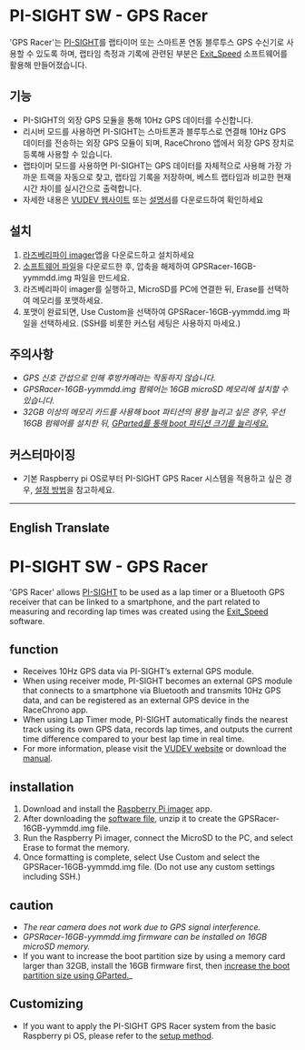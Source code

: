 # PI-SIGHT SW - GPS Racer

'GPS Racer'는 [PI-SIGHT](https://github.com/younsj97/PI-SIGHT_Helmet_HUD)를 랩타이머 또는 스마트폰 연동 블루투스 GPS 수신기로 사용할 수 있도록 하며, 랩타임 측정과 기록에 관련된 부분은 [Exit_Speed](https://github.com/djhedges/exit_speed) 소프트웨어를 활용해 만들어졌습니다.


## 기능

 - PI-SIGHT의 외장 GPS 모듈을 통해 10Hz GPS 데이터를 수신합니다.
 - 리시버 모드를 사용하면 PI-SIGHT는 스마트폰과 블루투스로 연결해 10Hz GPS 데이터를 전송하는 외장 GPS 모듈이 되며, RaceChrono 앱에서 외장 GPS 장치로 등록해 사용할 수 있습니다.
 - 랩타이머 모드를 사용하면 PI-SIGHT는 GPS 데이터를 자체적으로 사용해 가장 가까운 트랙을 자동으로 찾고, 랩타임 기록을 저장하며, 베스트 랩타임과 비교한 현재 시간 차이를 실시간으로 출력합니다.
 - 자세한 내용은 [VUDEV 웹사이트](https://sites.google.com/vudev.net/vudevnet/gpsracer-info) 또는 [설명서](https://github.com/younsj97/PI-SIGHT_SW_GPSRacer/blob/main/PI-SIGHT%20%EC%82%AC%EC%9A%A9%EC%84%A4%EB%AA%85%EC%84%9C-4%20(GPS%EB%A0%88%EC%9D%B4%EC%84%9C).pdf)를 다운로드하여 확인하세요


## 설치

 1. [라즈베리파이 imager](https://www.raspberrypi.com/software/)앱을 다운로드하고 설치하세요
 2. [소프트웨어 파일](http://naver.me/G1w16QKO)을 다운로드한 후, 압축을 해제하여 GPSRacer-16GB-yymmdd.img 파일을 만드세요.
 3. 라즈베리파이 imager를 실행하고, MicroSD를 PC에 연결한 뒤, Erase를 선택하여 메모리를 포맷하세요.
 4. 포맷이 완료되면, Use Custom을 선택하여 GPSRacer-16GB-yymmdd.img 파일을 선택하세요. (SSH를 비롯한 커스텀 세팅은 사용하지 마세요.)


## 주의사항

 - _GPS 신호 간섭으로 인해 후방카메라는 작동하지 않습니다._
 - _GPSRacer-16GB-yymmdd.img 펌웨어는 16GB microSD 메모리에 설치할 수 있습니다._
 - _32GB 이상의 메모리 카드를 사용해 boot 파티션의 용량 늘리고 싶은 경우, 우선 16GB 펌웨어를 설치한 뒤, [GParted를 통해 boot 파티션 크기를 늘리세요.](https://learn.adafruit.com/resizing-raspberry-pi-boot-partition/edit-partitions)_


## 커스터마이징

 - 기본 Raspberry pi OS로부터 PI-SIGHT GPS Racer 시스템을 적용하고 싶은 경우, [설정 방법](https://vudev.notion.site/GPS-Racer-7e79e486b4ea4caca37722aa5a25803d?pvs=4)을 참고하세요.

------------------
English Translate
------------------

# PI-SIGHT SW - GPS Racer

'GPS Racer' allows [PI-SIGHT](https://github.com/younsj97/PI-SIGHT_Helmet_HUD) to be used as a lap timer or a Bluetooth GPS receiver that can be linked to a smartphone, and the part related to measuring and recording lap times was created using the [Exit_Speed](https://github.com/djhedges/exit_speed) software.


## function

 - Receives 10Hz GPS data via PI-SIGHT’s external GPS module.
 - When using receiver mode, PI-SIGHT becomes an external GPS module that connects to a smartphone via Bluetooth and transmits 10Hz GPS data, and can be registered as an external GPS device in the RaceChrono app.
 - When using Lap Timer mode, PI-SIGHT automatically finds the nearest track using its own GPS data, records lap times, and outputs the current time difference compared to your best lap time in real time.
 - For more information, please visit the [VUDEV website](https://sites.google.com/vudev.net/vudevnet/gpsracer-info) or download the [manual](https://github.com/younsj97/PI-SIGHT_SW_GPSRacer/blob/main/PI-SIGHT%20%EC%82%AC%EC%9A%A9%EC%84%A4%EB%AA%85%EC%84%9C-4%20(GPS%EB%A0%88%EC%9D%B4%EC%84%9C).pdf).


## installation

 1. Download and install the [Raspberry Pi imager](https://www.raspberrypi.com/software/) app.
 2. After downloading the [software file](http://naver.me/G1w16QKO), unzip it to create the GPSRacer-16GB-yymmdd.img file.
 3. Run the Raspberry Pi imager, connect the MicroSD to the PC, and select Erase to format the memory.
 4. Once formatting is complete, select Use Custom and select the GPSRacer-16GB-yymmdd.img file. (Do not use any custom settings including SSH.)


## caution

 - _The rear camera does not work due to GPS signal interference._
 - _GPSRacer-16GB-yymmdd.img firmware can be installed on 16GB microSD memory._
 - If you want to increase the boot partition size by using a memory card larger than 32GB, install the 16GB firmware first, then [increase the boot partition size using GParted.](https://learn.adafruit.com/resizing-raspberry-pi-boot-partition/edit-partitions)_


## Customizing

 - If you want to apply the PI-SIGHT GPS Racer system from the basic Raspberry pi OS, please refer to the [setup method](https://vudev.notion.site/GPS-Racer-7e79e486b4ea4caca37722aa5a25803d?pvs=4).
